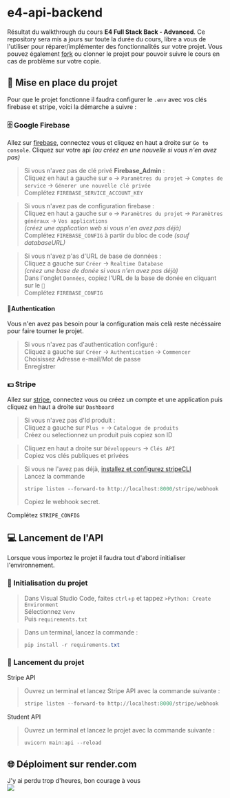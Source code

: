 # e4-api-backend

Résultat du walkthrough du cours **E4 Full Stack Back - Advanced**. Ce repository sera mis a jours sur toute la durée du cours, libre a vous de l'utiliser pour réparer/implémenter des fonctionnalités sur votre projet. Vous pouvez également [fork](https://github.com/faraan-estiam/e4-api-backend/fork) ou clonner le projet pour pouvoir suivre le cours en cas de problème sur votre copie.

## 🔰 Mise en place du projet

Pour que le projet fonctionne il faudra configurer le `.env` avec vos clés firebase et stripe, voici la démarche a suivre :

### 🗄️ Google Firebase
  
Allez sur [firebase](https://firebase.google.com), connectez vous et cliquez en haut a droite sur `Go to console`. Cliquez sur votre api *(ou créez en une nouvelle si vous n'en avez pas)*  
  
>Si vous n'avez pas de clé privé **Firebase_Admin** :  
>Cliquez en haut a gauche sur `⚙️` -> `Paramètres du projet` -> `Comptes de service` -> `Génerer une nouvelle clé privée`  
>Complétez `FIREBASE_SERVICE_ACCOUNT_KEY`  

>Si vous n'avez pas de configuration firebase :  
>Cliquez en haut a gauche sur `⚙️` -> `Paramètres du projet` -> `Paramètres généraux` -> `Vos applications`  
>*(créez une application web si vous n'en avez pas déjà)*  
>Complétez `FIREBASE_CONFIG` à partir du bloc de code *(sauf databaseURL)*  
  
>Si vous n'avez p'as d'URL de base de données :  
>Cliquez a gauche sur `Créer` -> `Realtime Database`  
>*(créez une base de donée si vous n'en avez pas déjà)*  
>Dans l'onglet `Données`, copiez l'URL de la base de donée en cliquant sur le `🔗`  
>Complétez `FIREBASE_CONFIG`  
  
#### 🔐Authentication
Vous n'en avez pas besoin pour la configuration mais celà reste nécéssaire pour faire tourner le projet.  
>Si vous n'avez pas d'authentication configuré :  
>Cliquez a gauche sur `Créer` -> `Authentication` -> `Commencer`  
>Choisissez Adresse e-mail/Mot de passe  
>Enregistrer
  
### 💵 Stripe
  
Allez sur [stripe](https://stripe.com/fr), connectez vous ou créez un compte et une application puis cliquez en haut a droite sur `Dashboard`
  
>Si vous n'avez pas d'Id produit :  
>Cliquez a gauche sur `Plus +` -> `Catalogue de produits`  
>Créez ou selectionnez un produit puis copiez son ID
  
>Cliquez en haut a droite sur `Développeurs` -> `Clés API`  
>Copiez vos clés publiques et privées
  
>Si vous ne l'avez pas déjà, [installez et configurez stripeCLI](https://stripe.com/docs/stripe-cli?locale=fr-FR)  
>Lancez la commande  
>```PowerShell
>stripe listen --forward-to http://localhost:8000/stripe/webhook
>```
>Copiez le webhook secret.  
  
Complétez `STRIPE_CONFIG`

## 💻 Lancement de l'API

Lorsque vous importez le projet il faudra tout d'abord initialiser l'environnement.  

### 📂 Initialisation du projet

>Dans Visual Studio Code, faites `ctrl`+`p` et tappez `>Python: Create Environment`  
>Sélectionnez `Venv`  
>Puis `requirements.txt`

>Dans un terminal, lancez la commande :  
>```Powershell
>pip install -r requirements.txt
>```

### 🚀 Lancement du projet

Stripe API
>Ouvrez un terminal et lancez Stripe API avec la commande suivante :  
>```Powershell
>stripe listen --forward-to http://localhost:8000/stripe/webhook
>```

Student API
>Ouvrez un terminal et lancez le projet avec la commande suivante :  
>```Powershell
>uvicorn main:api --reload
>```

## 🌐 Déploiment sur render.com
J'y ai perdu trop d'heures, bon courage à vous  
![](https://i.ytimg.com/vi/fFMWvF3mbzE/mqdefault.jpg)